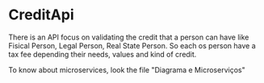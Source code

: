 # CreditApi

There is an API focus on validating the credit that a person can have like Fisical Person, Legal Person, Real State Person. So each os person have a tax fee depending their needs, values and kind of credit.

To know about microservices, look the file "Diagrama e Microserviços"
